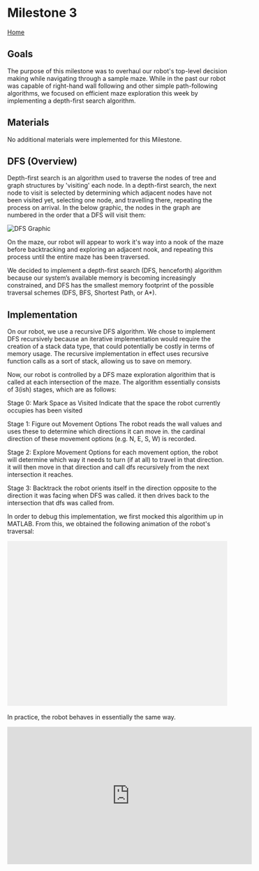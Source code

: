 # Milestone 3
[Home](./index.md)

## Goals

The purpose of this milestone was to overhaul our robot's top-level decision making while navigating through a sample maze.  While in the past our robot was capable of right-hand wall following and other simple path-following algorithms, we focused on efficient maze exploration this week by implementing a depth-first search algorithm.
    
## Materials    

No additional materials were implemented for this Milestone.

## DFS (Overview)
Depth-first search is an algorithm used to traverse the nodes of tree and graph structures by 'visiting' each node. In a depth-first search, the next node to visit is selected by determining which adjacent nodes have not been visited yet, selecting one node, and travelling there, repeating the process on arrival.  In the below graphic, the nodes in the graph are numbered in the order that a DFS will visit them:

<img src="https://upload.wikimedia.org/wikipedia/commons/thumb/1/1f/Depth-first-tree.svg/1200px-Depth-first-tree.svg.png" alt="DFS Graphic" width="600" height="385">

On the maze, our robot will appear to work it's way into a nook of the maze before backtracking and exploring an adjacent nook, and repeating this process until the entire maze has been traversed. 

We decided to implement a depth-first search (DFS, henceforth) algorithm because our system’s available memory is becoming increasingly constrained, and DFS has the smallest memory footprint of the possible traversal schemes (DFS, BFS, Shortest Path, or A*).

## Implementation
On our robot, we use a recursive DFS algorithm. We chose to implement DFS recursively because an iterative implementation would require the creation of a stack data type, that could potentially be costly in terms of memory usage. The recursive implementation in effect uses recursive function calls as a sort of stack, allowing us to save on memory.

Now, our robot is controlled by a DFS maze exploration algorithim that is called at each intersection of the maze. The algorithm essentially consists of 3(ish) stages, which are as follows:

Stage 0: Mark Space as Visited
		Indicate that the space the robot currently occupies has been visited

Stage 1: Figure out Movement Options
		The robot reads the wall values and uses these to determine which directions it can move in. the cardinal direction of these movement options (e.g. N, E, S, W) is recorded.

Stage 2: Explore Movement Options
		for each movement option, the robot will determine which way it needs to turn (if at all) to travel in that direction. it will then move in that direction and call dfs recursively from the next intersection it reaches.

Stage 3: Backtrack
		the robot orients itself in the direction opposite to the direction it was facing when DFS was called. it then drives back to the intersection that dfs was called from.

In order to debug this implementation, we first mocked this algorithim up in MATLAB. From this, we obtained the following animation of the robot's traversal: 

![what a nice robot](cabbageanimation.gif)

In practice, the robot behaves in essentially the same way.

<iframe width="560" height="315" src="https://youtu.be/PR1MIr2Fp-U" frameborder="0" allow="autoplay; encrypted-media" allowfullscreen></iframe>
